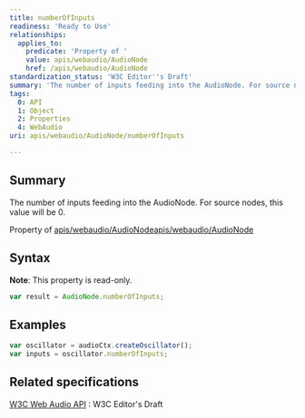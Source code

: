 ```yaml
---
title: numberOfInputs
readiness: 'Ready to Use'
relationships:
  applies_to:
    predicate: 'Property of '
    value: apis/webaudio/AudioNode
    href: /apis/webaudio/AudioNode
standardization_status: 'W3C Editor''s Draft'
summary: 'The number of inputs feeding into the AudioNode. For source nodes, this value will be 0.'
tags:
  0: API
  1: Object
  2: Properties
  4: WebAudio
uri: apis/webaudio/AudioNode/numberOfInputs

---
```

## Summary

The number of inputs feeding into the AudioNode. For source nodes, this value will be 0.

Property of [apis/webaudio/AudioNode](/apis/webaudio/AudioNode)[apis/webaudio/AudioNode](/apis/webaudio/AudioNode)

## Syntax

**Note**: This property is read-only.

``` js
var result = AudioNode.numberOfInputs;
```

## Examples

``` js
var oscillator = audioCtx.createOscillator();
var inputs = oscillator.numberOfInputs;
```

## Related specifications

[W3C Web Audio API](http://webaudio.github.io/web-audio-api/)
:   W3C Editor's Draft
